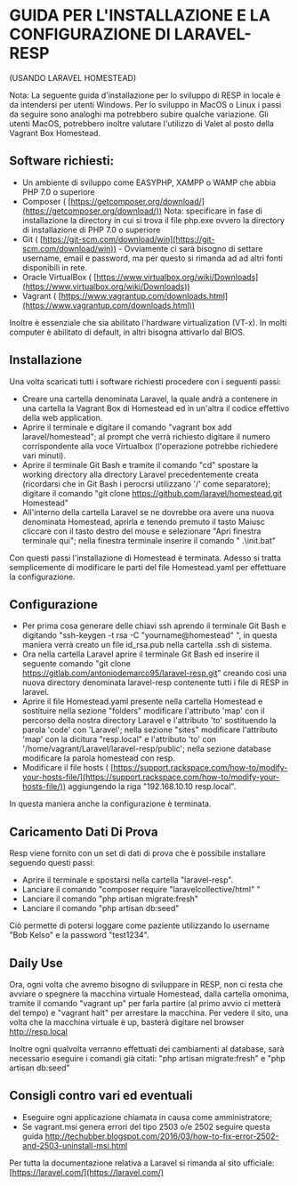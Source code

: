 ﻿# GUIDA PER L&#39;INSTALLAZIONE E LA CONFIGURAZIONE DI LARAVEL-RESP

(USANDO LARAVEL HOMESTEAD)

Nota: La seguente guida d'installazione per lo sviluppo di RESP in locale è da intendersi per utenti Windows. Per lo sviluppo in MacOS o Linux i passi da seguire sono analoghi ma potrebbero subire qualche variazione. Gli utenti MacOS, potrebbero inoltre valutare l'utilizzo di Valet al posto della Vagrant Box Homestead.


## Software richiesti:

- Un ambiente di sviluppo come EASYPHP, XAMPP o WAMP che abbia PHP 7.0 o superiore
- Composer ( [https://getcomposer.org/download/](https://getcomposer.org/download/)) Nota: specificare in fase di installazione la directory in cui si trova il file php.exe ovvero la directory di installazione di PHP 7.0 o superiore
- Git ( [https://git-scm.com/download/win](https://git-scm.com/download/win)) - Ovviamente ci sarà bisogno di settare username, email e password, ma per questo si rimanda ad ad altri fonti disponibili in rete.
- Oracle VirtualBox ( [https://www.virtualbox.org/wiki/Downloads](https://www.virtualbox.org/wiki/Downloads))
- Vagrant ( [https://www.vagrantup.com/downloads.html](https://www.vagrantup.com/downloads.html))

Inoltre è essenziale che sia abilitato l'hardware virtualization (VT-x). In molti computer è abilitato di default, in altri bisogna attivarlo dal BIOS.

## Installazione
Una volta scaricati tutti i software richiesti procedere con i seguenti passi:

- Creare una cartella denominata Laravel, la quale andrà a contenere in una cartella la Vagrant Box di Homestead ed in un&#39;altra il codice effettivo della web application.
- Aprire il terminale e digitare il comando &quot;vagrant box add laravel/homestead&quot;; al prompt che verrà richiesto digitare il numero corrispondente alla voce Virtualbox (l&#39;operazione potrebbe richiedere vari minuti).
- Aprire il terminale Git Bash e tramite il comando &quot;cd&quot; spostare la working directory alla directory Laravel precedentemente creata (ricordarsi che in Git Bash i perocrsi utilizzano &#39;/&#39; come separatore);  digitare il comando &quot;git clone https://github.com/laravel/homestead.git Homestead&quot;
- All&#39;interno della cartella Laravel se ne dovrebbe ora avere una nuova denominata Homestead, aprirla e tenendo premuto il tasto Maiusc cliccare con il tasto destro del mouse e selezionare &quot;Apri finestra terminale qui&quot;; nella finestra terminale inserire il comando &quot; .\init.bat&quot;

Con questi passi l&#39;installazione di Homestead è terminata. Adesso si tratta semplicemente di modificare le parti del file Homestead.yaml per effettuare la configurazione.

## Configurazione
- Per prima cosa generare delle chiavi ssh aprendo il terminale Git Bash e digitando &quot;ssh-keygen -t rsa -C &quot;yourname@homestead&quot; &quot;, in questa maniera verrà creato un file id\_rsa.pub nella cartella .ssh di sistema.
- Ora nella cartella Laravel aprire il terminale Git Bash ed inserire il seguente comando &quot;git clone https://gitlab.com/antoniodemarco95/laravel-resp.git&quot; creando così una nuova directory denominata laravel-resp contenente tutti i file di RESP in laravel.
- Aprire il file Homestead.yaml presente nella cartella Homestead e sostituire nella sezione &quot;folders&quot; modificare l&#39;attributo 'map' con il percorso della nostra directory Laravel e l'attributo 'to' sostituendo la parola 'code' con 'Laravel'; nella sezione &quot;sites&quot; modificare  l&#39;attributo 'map' con la dicitura &quot;resp.local&quot; e l'attributo 'to' con '/home/vagrant/Laravel/laravel-resp/public'; nella sezione database modificare la parola homestead con resp.
- Modificare il file hosts ( [https://support.rackspace.com/how-to/modify-your-hosts-file/](https://support.rackspace.com/how-to/modify-your-hosts-file/)) aggiungendo la riga &quot;192.168.10.10  resp.local&quot;.

In questa maniera anche la configurazione è terminata.

## Caricamento Dati Di Prova
Resp viene fornito con un set di dati di prova che è possibile installare seguendo questi passi:
- Aprire il terminale e spostarsi nella cartella "laravel-resp".
- Lanciare il comando "composer require "laravelcollective/html" "
- Lanciare il comando "php artisan migrate:fresh"
- Lanciare il comando "php artisan db:seed"

Ciò permette di potersi loggare come paziente utilizzando lo username "Bob Kelso" e la password "test1234".

## Daily Use
Ora, ogni volta che avremo bisogno di sviluppare in RESP, non ci resta che avviare o spegnere la macchina virtuale Homestead, dalla cartella omonima, tramite il comando &quot;vagrant up&quot; per farla partire (al primo avvio ci metterà del tempo) e &quot;vagrant halt&quot; per arrestare la macchina. Per vedere il sito, una volta che la macchina virtuale è up, basterà digitare nel browser http://resp.local

Inoltre ogni qualvolta verranno effettuati dei cambiamenti al database, sarà necessario eseguire i comandi già citati:
"php artisan migrate:fresh" e "php artisan db:seed" 

## Consigli contro vari ed eventuali
- Eseguire ogni applicazione chiamata in causa come amministratore;
- Se vagrant.msi genera errori del tipo 2503 o/e 2502 seguire questa guida http://techubber.blogspot.com/2016/03/how-to-fix-error-2502-and-2503-uninstall-msi.html


Per tutta la documentazione relativa a Laravel si rimanda al sito ufficiale: [https://laravel.com/](https://laravel.com/)
